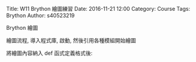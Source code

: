 Title: W11 Brython 繪圖練習
Date: 2016-11-21 12:00
Category: Course
Tags: Brython
Author: s40523219

Brython 繪圖

<!-- PELICAN_END_SUMMARY -->

繪圖流程, 導入程式庫, 啟動, 然後引用各種模組開始繪圖

<!-- 導入 Brython 標準程式庫 -->
<script type="text/javascript" 
    src="https://cdn.rawgit.com/brython-dev/brython/master/www/src/brython_dist.js">
</script>

<!-- 啟動 Brython -->
<script>
window.onload=function(){
brython(1);
}
</script>

<!-- 以下實際利用  Brython 畫圖 -->
<canvas id="chord1" width="600" height="450"></canvas>
<script type="text/python3">
from browser import document as doc
import math
# 準備繪圖畫布
canvas = doc["chord1"]
ctx = canvas.getContext("2d")

def background(x, y, xinc, yinc, xnum, ynum, ctx):
    # 水平
    for i in range(ynum+1):
        ctx.beginPath()
        if i == 0:
            ctx.lineWidth = 7
        else:
            ctx.lineWidth = 1
        ctx.moveTo(x-1, y+i*yinc)
        ctx.lineTo(x+xnum*xinc+1, y+i*yinc)
        ctx.strokeStyle = "blue"
        ctx.stroke()
        ctx.closePath()
    # 垂直
    for i in range(xnum+1):
        ctx.beginPath()
        ctx.lineWidth = 1
        ctx.moveTo(x+i*xinc, y)
        ctx.lineTo(x+i*xinc, y+ynum*yinc)
        ctx.strokeStyle = "blue"
        ctx.stroke()
        ctx.closePath()
       
background(50, 100, 20, 25, 5, 4, ctx)
background(250, 100, 20, 25, 5, 4, ctx)
background(450, 100, 20, 25, 5, 4, ctx)
background(50, 300, 20, 25, 5, 4, ctx)
background(250, 300, 20, 25, 5, 4, ctx)
background(450, 300, 20, 25, 5, 4, ctx)

#tone 
ctx.beginPath()
ctx.fillStyle = 'black'
ctx.strokeStyle = "black"
ctx.font = "25px Arial"
a=50
b=250
c=450
d=100
e=300
ctx.fillText("A Major", a+10, d-25)
ctx.fillText("C Major", b+10, d-25)
ctx.fillText("G Major", c+10, d-25)
ctx.fillText("D Major", a+10, e-25)
ctx.fillText("E Major", b+10, e-25)
ctx.fillText("Cmaj7", c+15, e-25)
ctx.fill()
ctx.stroke()
ctx.closePath()

# o
def background(x, y, r, xnum, ctx):
    ctx.beginPath()
    ctx.arc(x+xnum*20, y-12, r, 0, 2*math.pi, False)
    ctx.lineWidth =3
    ctx.strokeStyle = "black"
    ctx.stroke()
    ctx.closePath()
background(50, 100, 5, 1, ctx)
background(50, 100, 5, 5, ctx)
background(250, 100, 5, 3, ctx)
background(250, 100, 5, 5, ctx)
background(450, 100, 5, 2, ctx)
background(450, 100, 5, 3, ctx)
background(50, 300, 5, 2, ctx)
background(250, 300, 5, 4, ctx)
background(250, 300, 5, 5, ctx)
background(450, 300, 5, 3, ctx)
background(450, 300, 5, 4, ctx)
background(450, 300, 5, 5, ctx)

# x
def background(x, y, inc, ctx):
    ctx.beginPath()
    y=y-12
    ctx.moveTo(x-inc,y-inc)
    ctx.lineTo(x+inc, y+inc)
    ctx.moveTo(x+inc, y-inc)
    ctx.lineTo(x-inc, y+inc)
    ctx.lineWidth =3
    ctx.strokeStyle = "black"
    ctx.stroke()
    ctx.closePath()
background(50, 100, 5, ctx)
background(250, 100, 5, ctx)
background(50, 300, 5, ctx)
background(70, 300, 5, ctx)
background(250, 300, 5, ctx)
background(450, 300, 5, ctx)

# number
def background(x, y, xnum, ynum, text, ctx):
    ctx.beginPath()
    ctx.fillStyle = 'black'
    ctx.strokeStyle = "black"
    y=y+13
    ctx.arc(x+xnum*20, y+ynum*25, 7, 0, 2*math.pi, False)
    ctx.fill()
    ctx.stroke()
    ctx.closePath()
    ctx.beginPath()
    ctx.fillStyle = 'white'
    ctx.font = "16px Arial"
    x=x-5
    y=y+5
    ctx.fillText(text, x+xnum*20, y+ynum*25)
    ctx.fill()
    ctx.stroke()
    ctx.closePath()
background(50, 100, 2, 1, 1, ctx)
background(50, 100, 3, 1, 2, ctx)
background(50, 100, 4, 1, 3, ctx)
background(250, 100, 4, 0, 1, ctx)
background(250, 100, 2, 1, 2, ctx)
background(250, 100, 1, 2, 3, ctx)
background(450, 100, 1, 1, 1, ctx)
background(450, 100, 0, 2, 2, ctx)
background(450, 100, 4, 2, 3, ctx)
background(450, 100, 5, 2, 4, ctx)
background(50, 300, 3, 1, 1, ctx)
background(50, 300, 4, 2, 2, ctx)
background(50, 300, 5, 1, 3, ctx)
background(250, 300, 3, 0, 1, ctx)
background(250, 300, 1, 1, 2, ctx)
background(250, 300, 2, 1, 3, ctx)
background(450, 300, 2, 1, 1, ctx)
background(450, 300, 1, 2, 2, ctx)
</script>

<p>將繪圖內容納入 def 函式定義格式後:</p>
<pre class="brush: python">
<!-- 導入 Brython 標準程式庫 -->
<script type="text/javascript" 
    src="https://cdn.rawgit.com/brython-dev/brython/master/www/src/brython_dist.js">
</script>

<!-- 啟動 Brython -->
<script>
window.onload=function(){
brython(1);
}
</script>

<!-- 以下實際利用  Brython 畫圖 -->
<canvas id="chord1" width="600" height="450"></canvas>
<script type="text/python3">
from browser import document as doc
import math
# 準備繪圖畫布
canvas = doc["chord1"]
ctx = canvas.getContext("2d")

def background(x, y, xinc, yinc, xnum, ynum, ctx):
    # 水平
    for i in range(ynum+1):
        ctx.beginPath()
        if i == 0:
            ctx.lineWidth = 7
        else:
            ctx.lineWidth = 1
        ctx.moveTo(x-1, y+i*yinc)
        ctx.lineTo(x+xnum*xinc+1, y+i*yinc)
        ctx.strokeStyle = "blue"
        ctx.stroke()
        ctx.closePath()
    # 垂直
    for i in range(xnum+1):
        ctx.beginPath()
        ctx.lineWidth = 1
        ctx.moveTo(x+i*xinc, y)
        ctx.lineTo(x+i*xinc, y+ynum*yinc)
        ctx.strokeStyle = "blue"
        ctx.stroke()
        ctx.closePath()

#tone 
ctx.beginPath()
ctx.fillStyle = 'black'
ctx.strokeStyle = "black"
ctx.font = "25px Arial"
a=50
b=250
c=450
d=100
e=300
ctx.fillText("A Major", a+10, d-25)
ctx.fillText("C Major", b+10, d-25)
ctx.fillText("G Major", c+10, d-25)
ctx.fillText("D Major", a+10, e-25)
ctx.fillText("E Major", b+10, e-25)
ctx.fillText("Cmaj7", c+15, e-25)
ctx.fill()
ctx.stroke()
ctx.closePath()

# o
def background(x, y, r, xnum, ctx):
    ctx.beginPath()
    ctx.arc(x+xnum*20, y-12, r, 0, 2*math.pi, False)
    ctx.lineWidth =3
    ctx.strokeStyle = "black"
    ctx.stroke()
    ctx.closePath()

# x
def background(x, y, inc, ctx):
    ctx.beginPath()
    y=y-12
    ctx.moveTo(x-inc,y-inc)
    ctx.lineTo(x+inc, y+inc)
    ctx.moveTo(x+inc, y-inc)
    ctx.lineTo(x-inc, y+inc)
    ctx.lineWidth =3
    ctx.strokeStyle = "black"
    ctx.stroke()
    ctx.closePath()

# number
def background(x, y, xnum, ynum, text, ctx):
    ctx.beginPath()
    ctx.fillStyle = 'black'
    ctx.strokeStyle = "black"
    y=y+13
    ctx.arc(x+xnum*20, y+ynum*25, 7, 0, 2*math.pi, False)
    ctx.fill()
    ctx.stroke()
    ctx.closePath()
    ctx.beginPath()
    ctx.fillStyle = 'white'
    ctx.font = "16px Arial"
    x=x-5
    y=y+5
    ctx.fillText(text, x+xnum*20, y+ynum*25)
    ctx.fill()
    ctx.stroke()
    ctx.closePath()
</script>
</pre>
